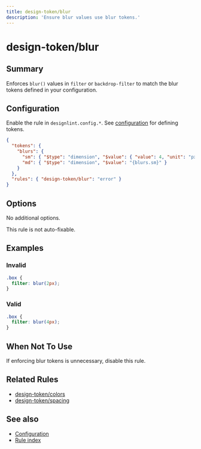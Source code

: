 ```yaml
---
title: design-token/blur
description: 'Ensure blur values use blur tokens.'
---
```


# design-token/blur

## Summary

Enforces `blur()` values in `filter` or `backdrop-filter` to match the blur tokens defined in your configuration.

## Configuration

Enable the rule in `designlint.config.*`. See [configuration](../../configuration.md) for defining tokens.

```json
{
  "tokens": {
    "blurs": {
      "sm": { "$type": "dimension", "$value": { "value": 4, "unit": "px" } },
      "md": { "$type": "dimension", "$value": "{blurs.sm}" }
    }
  },
  "rules": { "design-token/blur": "error" }
}
```

## Options

No additional options.

This rule is not auto-fixable.

## Examples

### Invalid

```css
.box {
  filter: blur(2px);
}
```

### Valid

```css
.box {
  filter: blur(4px);
}
```

## When Not To Use

If enforcing blur tokens is unnecessary, disable this rule.

## Related Rules

- [design-token/colors](./colors.md)
- [design-token/spacing](./spacing.md)

## See also

- [Configuration](../../configuration.md)
- [Rule index](../index.md)
